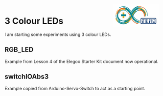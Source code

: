  <img align="right" src="arduino_merg_logo.png"  width="150" height="75">

# 3 Colour LEDs

I am starting some experiments using 3 colour LEDs.

## RGB_LED

Example from Lesson 4 of the Elegoo Starter Kit document now operational.

## switchIOAbs3

Example copied from Arduino-Servo-Switch to act as a starting point.

